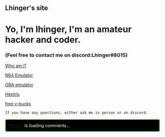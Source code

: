 ## Lhinger's site

# Yo, I'm lhinger, I'm an amateur hacker and coder. 

### (Feel free to contact me on discord:Lhinger#8015) 

[Who am i?](https://lhinger.github.io/Whomst/)

[N64 Emulator](https://lhinger.github.io/mupen64plus-ui-console/)

[GBA emulator](https://lhinger.github.io/GBA-GAMES/)

[Hextris](https://lhinger.github.io/hextris/)

[free v-bucks](https://www.youtube.com/watch?v=dQw4w9WgXcQ&ab_channel=RickAstley)

   
    
    
    
    
    If you have any questions, either ask me in person or on discord.
  
      
  
  
  
<!-- begin wwww.htmlcommentbox.com -->
 <div id="HCB_comment_box"><a href="http://www.htmlcommentbox.com">Widget</a> is loading comments...</div>
 <link rel="stylesheet" type="text/css" href="https://www.htmlcommentbox.com/static/skins/bootstrap/twitter-bootstrap.css?v=0" />
 <script type="text/javascript" id="hcb"> /*<!--*/ if(!window.hcb_user){hcb_user={};} (function(){var s=document.createElement("script"), l=hcb_user.PAGE || (""+window.location).replace(/'/g,"%27"), h="https://www.htmlcommentbox.com";s.setAttribute("type","text/javascript");s.setAttribute("src", h+"/jread?page="+encodeURIComponent(l).replace("+","%2B")+"&mod=%241%24wq1rdBcg%24Wt4Ihjfr7tq.EifLCHDe5."+"&opts=16798&num=10&ts=1649629021535");if (typeof s!="undefined") document.getElementsByTagName("head")[0].appendChild(s);})(); /*-->*/ </script>
<!-- end www.htmlcommentbox.com -->
   
<style>
#HCB_comment_box{border: 2px solid #32CD32; border-radius: 5px; padding: 10px; color:#FFFFFF; background:#000000 ;}
.hcb-mod b{color:#32CD32;}
#HCB_comment_box textarea,#HCB_comment_box input.text{border-top:1px solid #32CD32;border-left:1px solid #32CD32;border-bottom:1px solid #32CD32;border-right:1px solid #32CD32;background-color:#000000;}
#HCB_comment_box .hcb-wrapper-half{display:block;width:50%;float:left;}
#HCB_comment_box .hcb-wrapper{clear:both;}
#HCB_comment_box input.text{display:block;width:95%;}
#HCB_comment_box input.submit{border-top:1px solid #FCB1A2;border-left:1px solid #FCB1A2;border-bottom:1px solid #BB2B0F;border-right:1px solid #BB2B0F;background-color:#000000;color:#000;font-weight:bold;cursor:pointer;}
#HCB_comment_box div.comment{color:#32CD32; background: rgba(0, 0, 0, 0.5); border:3px double #F26646 ; margin:5px; padding:2px;}
#HCB_comment_box .comment .likes{color: #32CD32;}
#HCB_comment_box .hcb-link{color:#32CD32;text-decoration:none;} 
 #HCB_comment_box blockquote {
    color:#32CD32;
  }
</style>
